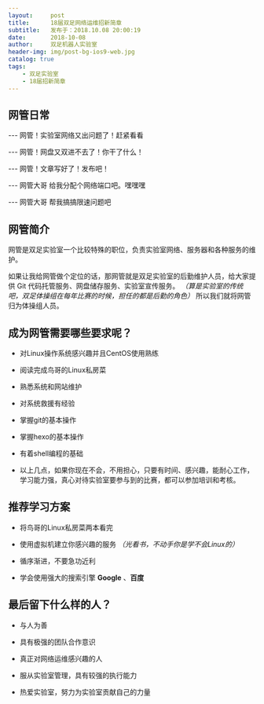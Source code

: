 ```yaml
---
layout:     post
title:      ​18届双足网络运维招新简章
subtitle:   发布于：2018.10.08 20:00:19      
date:       2018-10-08
author:     双足机器人实验室
header-img: img/post-bg-ios9-web.jpg
catalog: true
tags:
    - 双足实验室
    - 18届招新简章
---
```



## 网管日常

--- 网管！实验室网络又出问题了！赶紧看看

--- 网管！网盘又双进不去了！你干了什么！

--- 网管！文章写好了！发布吧！

--- 网管大哥  给我分配个网络端口吧。嘿嘿嘿

--- 网管大哥 帮我搞搞限速问题吧


## 网管简介

网管是双足实验室一个比较特殊的职位，负责实验室网络、服务器和各种服务的维护。

如果让我给网管做个定位的话，那网管就是双足实验室的后勤维护人员，给大家提供 Git 代码托管服务、网盘储存服务、实验室宣传服务。 *（算是实验室的传统吧，双足体操组在每年比赛的时候，担任的都是后勤的角色）*  所以我们就将网管归为体操组人员。

## 成为网管需要哪些要求呢？

* 对Linux操作系统感兴趣并且CentOS使用熟练

* 阅读完成鸟哥的Linux私房菜

* 熟悉系统和网站维护

* 对系统救援有经验

* 掌握git的基本操作

* 掌握hexo的基本操作

* 有着shell编程的基础

* 以上几点，如果你现在不会，不用担心，只要有时间、感兴趣，能耐心工作，学习能力强，真心对待实验室要参与到的比赛，都可以参加培训和考核。

## 推荐学习方案

* 将鸟哥的Linux私房菜两本看完

* 使用虚拟机建立你感兴趣的服务 *（光看书，不动手你是学不会Linux的）*

* 循序渐进，不要急功近利

* 学会使用强大的搜索引擎  **Google** 、**百度**

## 最后留下什么样的人？

* 与人为善

* 具有极强的团队合作意识

* 真正对网络运维感兴趣的人

* 服从实验室管理，具有较强的执行能力

* 热爱实验室，努力为实验室贡献自己的力量

